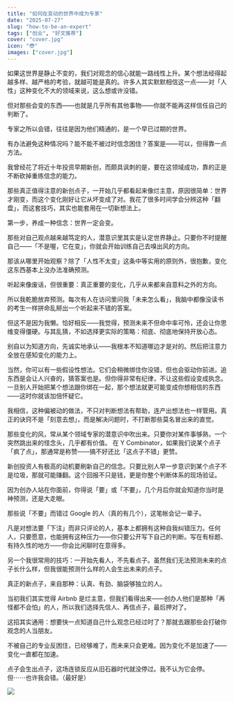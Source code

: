 ```yaml
---
title: "如何在变动的世界中成为专家"
date: "2025-07-27"
slug: "how-to-be-an-expert"
tags: ["创业", "好文推荐"]
cover: "cover.jpg"
icon: "😎"
images: ["cover.jpg"]
---
```

如果这世界是静止不变的，我们对观念的信心就能一路线性上升。某个想法经得起越多样、越严格的考验，就越可能是真的。许多人其实默默相信这一点——对「人性」这种变化不大的领域来说，这么想或许没错。



但对那些会变的东西——也就是几乎所有其他事物——你就不能再这样信任自己的判断了。



专家之所以会错，往往是因为他们精通的，是一个早已过期的世界。



有办法避免这种情况吗？能不能不被过时信念困住？答案是——可以，但得靠一点方法。



我曾经花了将近十年投资早期新创，而颇具讽刺的是，要在这领域成功，靠的正是不断砍掉重练信念的能力。



那些真正值得注意的新创点子，一开始几乎都看起来像烂主意，原因很简单：世界才刚变，而这个变化刚好让它从坏变成了对。我花了很多时间学会分辨这种「翻盘」，而这套技巧，其实也能套用在一切新想法上。



第一步，养成一种信念：世界一定会变。



那些对自己观点越来越笃定的人，潜意识里其实是认定世界静止。只要你不时提醒自己——「不是喔，它在变」，你就会开始训练自己去嗅出风的方向。



那该从哪里开始观察？除了「人性不太变」这条中等实用的原则外，很抱歉，变化这东西基本上没办法准确预测。



听起来像废话，但很重要：真正重要的变化，几乎从来都来自意料之外的方向。



所以我乾脆放弃预测。每次有人在访问里问我「未来怎么看」，我脑中都像没读书的考生一样拼命乱掰出一个听起来不错的答案。



但这不是因为我懒。恰好相反——我觉得，预测未来不但命中率可怜，还会让你思维变得僵硬。与其乱猜，不如选择更实际的策略：彻底、彻底地保持开放心态。



别自以为知道方向，先诚实地承认——我根本不知道哪边才是对的。然后把注意力全放在感知变化的能力上。



当然，你可以有一些假设性想法。它们会稍微绑住你没错，但也会驱动你前进。追东西是会让人兴奋的，猜答案也是。但你得非常有纪律，不让这些假设变成执念。
一旦别人开始把某个想法跟你绑在一起，那个想法就更可能变成你想相信的东西——这时你就该加倍怀疑它。



我相信，这种偏被动的做法，不只对判断想法有帮助，连产出想法也一样管用。真正的诀窍不是「刻意去想」，而是解决问题时，不打断那些莫名冒出来的直觉。



那些变化的风，常从某个领域专家的潜意识中吹出来。只要你对某件事够熟，一个突然跳出来的怪念头，几乎都有价值。
在 Y Combinator，如果我们说某个点子「疯了点」，那通常是称赞——搞不好还比「这点子不错」更赞。



新创投资人有极高的动机要刷新自己的信念。只要比别人早一步意识到某个点子不是垃圾，那就可能赚翻。这个回报不只是钱，更是你整个判断体系的现场验证。



因为创办人站在你面前，你得说「要」或「不要」，几个月后你就会知道你当时是神预测，还是大走眼。



那些说「不要」而错过 Google 的人（真的有几个），这笔帐会记一辈子。



凡是对想法要「下注」而非只评论的人，基本上都拥有这种自我纠错压力。任何人，只要愿意，也能拥有这种压力——你只要公开写下自己的判断。写在有标题、有持久性的地方——你会比闲聊时在意得多。



另一个我很常用的技巧：一开始先看人，不先看点子。虽然我们无法预测未来的点子长什么样，但我很能预测什么样的人会生出未来的点子。



真正的新点子，来自那种：认真、有劲、脑袋够独立的人。



当初我们其实觉得 Airbnb 是烂主意，但我们看得出来——创办人他们是那种「再怪都不会怕」的人，所以我们选择先信人、再信点子，最后押对了。



这招其实通用：想要快一点知道自己什么观念已经过时了？那就去跟那些会打破你观念的人当朋友。



不被自己的专业反困住，已经够难了，而未来只会更难。因为变化不是加速了——变化一直都在加速。



点子会生出点子，这场连锁反应从旧石器时代就没停过。我不认为它会停。
但⋯⋯也许我会错。（最好是）




![](https://prod-files-secure.s3.us-west-2.amazonaws.com/112d0858-5090-4d34-a606-b75eb8d65fd2/46476355-9cf3-4e99-9b7a-3531bc426380/1000202064.png?X-Amz-Algorithm=AWS4-HMAC-SHA256&X-Amz-Content-Sha256=UNSIGNED-PAYLOAD&X-Amz-Credential=ASIAZI2LB466QYE6YNSV%2F20250924%2Fus-west-2%2Fs3%2Faws4_request&X-Amz-Date=20250924T153310Z&X-Amz-Expires=3600&X-Amz-Security-Token=IQoJb3JpZ2luX2VjENj%2F%2F%2F%2F%2F%2F%2F%2F%2F%2FwEaCXVzLXdlc3QtMiJIMEYCIQCirnLmU5ogU4A%2Bix9%2B3Wg%2BxGjLiBkdhzNOOgxuKKokYgIhANu3fQn%2Fi0DELiaiGpByRdjKIcI7AEow68sczSE3e8MCKv8DCGAQABoMNjM3NDIzMTgzODA1Igz8Yxs8v0C5RWdIvXYq3AMfw%2F87oXJRBbfFdsZo%2BkoydnAxKa4mt9EwM%2B%2FWA5lAc6n%2FxwBjjl9l8jhekpA0lvq3WJwmvR3VIerx786D3Jo2jyfB5yEptt%2FpsPBWRY4PmBFYrOP3EnN%2BitkDh18pOvDSt%2Fc96um8V4h%2BBGSPqY0oY0NKY4FUyt7Tgu16i8GR828RY20Lc9%2FNmcjoBsciWeh4shtz7typHtMWFloliuH6raCk0G1YPxYB90JYJWn%2BSKzI8F2yx8AImAUJ315P6rbbu5G93AGGOYIC%2FSec4KjVykOsPCNkAVOkcIzwDMMaI%2B43B4AV4bN45b9lJnq8mBoDzeO4aeU%2BksceTJKlx1A9E6hbEA5ZEYSmrQBdHrN%2B%2F3VmBpRotXBgWJd%2BjiDtukRodbLjWfLSo2s8L9MtEvXt5nsTb2V9sEpF82mmKQu4uyO7UGg1e0L9A3hUZymp7N02uRBhXjwkUsY3CQmEiEcwRvjnc%2FSlT3%2BK8UMSwf90efisiC6DCaSIWWo1LSuqafEo70LH18QAaSnsaRlRaM2w2iTipqJ3dSz81lACXgrxEzS2cTfPKEEnZdWVvk0B1VkzlR448EZ3y4P5kpTWklHdZ3B%2FgjHFVVXR8kg4xvDu%2F17T9FDXM%2FyVQoGJ9TDOmNDGBjqkAW8LPYozIRytVxg6KAeo7KQifFQoYnPEYbzFLXDcFOsRenu00EBBzVmUL8OPYu31wrCrYuEf45WCGGMBYNsfUp0VIDODbflm4F9ZuETI9uEprfvWhmejsjPndXVRu2vcXKSq19FG9Z0vOwg0qpd6mMXz1WfSy6Wk69xJMNcPcKnEzisP576SSI4TX5K%2BL5jG4C6Ma2OE5q6iy1IbuJJBrtWjqXui&X-Amz-Signature=b95d8af3db368d2868247e865f7b67be8bd17f519765c6d7cd44081d4c095979&X-Amz-SignedHeaders=host&x-amz-checksum-mode=ENABLED&x-id=GetObject)

